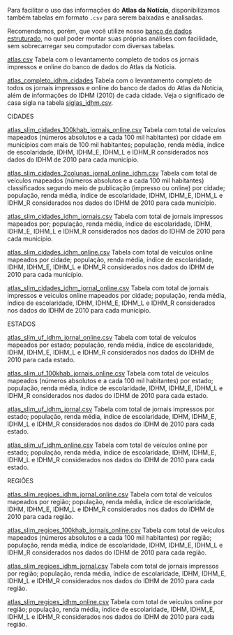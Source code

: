 ﻿Para facilitar o uso das informações do **Atlas da Notícia**, disponibilizamos também tabelas em formato `.csv` para serem baixadas e analisadas.

Recomendamos, porém, que você utilize nosso [banco de dados estruturado](https://github.com/voltdatalab/Atlas-Analytics/tree/master/db), no qual poder montar suas próprias análises com facilidade, sem sobrecarregar seu computador com diversas tabelas.

[atlas.csv](https://github.com/voltdatalab/Atlas-Analytics/blob/master/tabelas-oficiais/atlas.csv)
Tabela com o levantamento completo de todos os jornais impressos e online do banco de dados do Atlas da Notícia. 

[atlas_completo_idhm_cidades](https://github.com/voltdatalab/Atlas-Analytics/blob/master/tabelas-oficiais/atlas_completo_idhm_cidades.csv)
Tabela com o levantamento completo de todos os jornais impressos e online do banco de dados do Atlas da Notícia, além de informações do IDHM (2010) de cada cidade. Veja o significado de casa sigla na tabela [siglas_idhm.csv](https://github.com/voltdatalab/Atlas-Analytics/blob/master/docs/siglas_idhm.csv).

CIDADES

[atlas_slim_cidades_100khab_jornais_online.csv](https://github.com/voltdatalab/Atlas-Analytics/blob/master/tabelas-oficiais/cidades/atlas_slim_cidades_100khab_jornais_online.csv)
Tabela com total de veículos mapeados (números absolutos e a cada 100 mil habitantes) por cidade em municípios com mais de 100 mil habitantes; população, renda média, índice de escolaridade, IDHM, IDHM_E, IDHM_L e IDHM_R considerados nos dados do IDHM de 2010 para cada município.

[atlas_slim_cidades_2colunas_jornal_online_jdhm.csv](https://github.com/voltdatalab/Atlas-Analytics/blob/master/tabelas-oficiais/cidades/atlas_slim_cidades_2colunas_jornal_online_jdhm.csv)
Tabela com total de veículos mapeados (números absolutos e a cada 100 mil habitantes) classificados segundo meio de publicação (impresso ou online) por cidade; população, renda média, índice de escolaridade, IDHM, IDHM_E, IDHM_L e IDHM_R considerados nos dados do IDHM de 2010 para cada município.

[atlas_slim_cidades_idhm_jornais.csv](https://github.com/voltdatalab/Atlas-Analytics/blob/master/tabelas-oficiais/cidades/atlas_slim_cidades_idhm_jornais.csv)
Tabela com total de jornais impressos mapeados por; população, renda média, índice de escolaridade, IDHM, IDHM_E, IDHM_L e IDHM_R considerados nos dados do IDHM de 2010 para cada município.

[atlas_slim_cidades_idhm_online.csv](https://github.com/voltdatalab/Atlas-Analytics/blob/master/tabelas-oficiais/cidades/atlas_slim_cidades_idhm_online.csv)
Tabela com total de veículos online mapeados por cidade; população, renda média, índice de escolaridade, IDHM, IDHM_E, IDHM_L e IDHM_R considerados nos dados do IDHM de 2010 para cada município.

[atlas_slim_cidades_idhm_jornal_online.csv](https://github.com/voltdatalab/Atlas-Analytics/blob/master/tabelas-oficiais/cidades/atlas_slim_cidades_idhm_jornal_online.csv)
Tabela com total de jornais impressos e veículos online mapeados por cidade; população, renda média, índice de escolaridade, IDHM, IDHM_E, IDHM_L e IDHM_R considerados nos dados do IDHM de 2010 para cada município.

ESTADOS

[atlas_slim_uf_idhm_jornal_online.csv](https://github.com/voltdatalab/Atlas-Analytics/blob/master/tabelas-oficiais/estados/atlas_slim_uf_idhm_jornal_online.csv)
Tabela com total de veículos mapeados por estado; população, renda média, índice de escolaridade, IDHM, IDHM_E, IDHM_L e IDHM_R considerados nos dados do IDHM de 2010 para cada estado.

[atlas_slim_uf_100khab_jornais_online.csv](https://github.com/voltdatalab/Atlas-Analytics/blob/master/tabelas-oficiais/estados/atlas_slim_uf_100khab_jornais_online.csv)
Tabela com total de veículos mapeados (números absolutos e a cada 100 mil habitantes) por estado; população, renda média, índice de escolaridade, IDHM, IDHM_E, IDHM_L e IDHM_R considerados nos dados do IDHM de 2010 para cada estado.

[atlas_slim_uf_idhm_jornal.csv](https://github.com/voltdatalab/Atlas-Analytics/blob/master/tabelas-oficiais/estados/atlas_slim_uf_idhm_jornal.csv)
Tabela com total de jornais impressos por estado; população, renda média, índice de escolaridade, IDHM, IDHM_E, IDHM_L e IDHM_R considerados nos dados do IDHM de 2010 para cada estado.

[atlas_slim_uf_idhm_online.csv](https://github.com/voltdatalab/Atlas-Analytics/blob/master/tabelas-oficiais/estados/atlas_slim_uf_idhm_online.csv)
Tabela com total de veículos online por estado; população, renda média, índice de escolaridade, IDHM, IDHM_E, IDHM_L e IDHM_R considerados nos dados do IDHM de 2010 para cada estado.

REGIÕES

[atlas_slim_regioes_idhm_jornal_online.csv](https://github.com/voltdatalab/Atlas-Analytics/blob/master/tabelas-oficiais/regioes/atlas_slim_regioes_idhm_jornal_online.csv)
Tabela com total de veículos mapeados por região; população, renda média, índice de escolaridade, IDHM, IDHM_E, IDHM_L e IDHM_R considerados nos dados do IDHM de 2010 para cada região.

[atlas_slim_regioes_100khab_jornais_online.csv](https://github.com/voltdatalab/Atlas-Analytics/blob/master/tabelas-oficiais/regioes/atlas_slim_regioes_100khab_jornais_online.csv)
Tabela com total de veículos mapeados (números absolutos e a cada 100 mil habitantes) por região; população, renda média, índice de escolaridade, IDHM, IDHM_E, IDHM_L e IDHM_R considerados nos dados do IDHM de 2010 para cada região.

[atlas_slim_regioes_idhm_jornal.csv](https://github.com/voltdatalab/Atlas-Analytics/blob/master/tabelas-oficiais/regioes/atlas_slim_regioes_idhm_jornal.csv)
Tabela com total de jornais impressos por região; população, renda média, índice de escolaridade, IDHM, IDHM_E, IDHM_L e IDHM_R considerados nos dados do IDHM de 2010 para cada região.

[atlas_slim_regioes_idhm_online.csv](https://github.com/voltdatalab/Atlas-Analytics/blob/master/tabelas-oficiais/regioes/atlas_slim_regioes_idhm_online.csv)
Tabela com total de veículos online por região; população, renda média, índice de escolaridade, IDHM, IDHM_E, IDHM_L e IDHM_R considerados nos dados do IDHM de 2010 para cada região.
